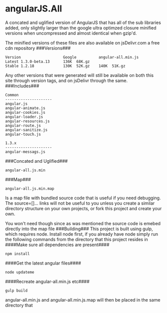 angularJS.All
=============
A concated and uglified version of AngularJS that has all of the sub libraries added, only slightly larger than the google ultra optimzed closure minified versions when uncompressed and almost identical when gzip'd. 

The minified versions of these files are also available on jsDelivr.com a free cdn repository 
###Versions###
```
Version                   Google          angular-all.min.js 
Latest 1.3.0-beta.13      136K  68K.gz              
Stable 1.2.18             130K  52K.gz    140K  51K.gz
```
Any other versions that were generated will still be available on both this site through version tags, and on jsDelivr through the same. 
###Includes###
``` 
Common
---------------------
angular.js
angular-animate.js
angular-cookies.js
angular-loader.js
angular-resources.js
angular-route.js
angular-sanitize.js
angular-touch.js

1.3.x
---------------------
angular-messags.js

```
###Concated and Uglified###
```
angular-all.js.min
```
###Map###
```
angular-all.js.min.map
```
Is a map file with bundled source code that is useful if you need debugging. The source=[]... links will not be useful to you unless you create a similar directory structure on your own projects, or fork this project and create your own.

You won't need though since as was mentioned the source code is emebed directly into the map file
###Building###
This project is built using gulp, which requires node.  Install node first, if you already have node simply run the following commands from the directory that this project resides in 
####Make sure all dependencies are present####
```
npm install
```
####Get the latest angular files####
```
node updateme
```
####Recreate angular-all.min.js etc####
```
gulp build
```
angular-all.min.js and angular-all.min.js.map will then be placed in the same directory that 

